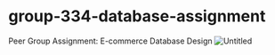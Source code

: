 # group-334-database-assignment
Peer Group Assignment: E-commerce Database Design
![Untitled](https://github.com/user-attachments/assets/1eb0b979-879e-4e06-a800-88f8e5684241)
